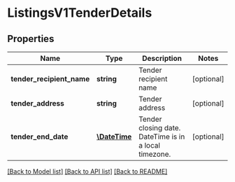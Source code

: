 # ListingsV1TenderDetails

## Properties
Name | Type | Description | Notes
------------ | ------------- | ------------- | -------------
**tender_recipient_name** | **string** | Tender recipient name | [optional] 
**tender_address** | **string** | Tender address | [optional] 
**tender_end_date** | [**\DateTime**](\DateTime.md) | Tender closing date. DateTime is in a local timezone. | [optional] 

[[Back to Model list]](../../README.md#documentation-for-models) [[Back to API list]](../../README.md#documentation-for-api-endpoints) [[Back to README]](../../README.md)

